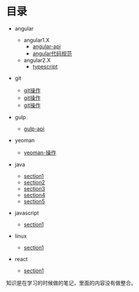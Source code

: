 # 目录

+ angular
    + angular1.X
        + [angular-api](https://github.com/YealZoy/learning/blob/master/angular/angular1.X/angular.md)
        + [angular代码规范](https://github.com/YealZoy/learning/blob/master/angular/angular1.X/angular%E4%BB%A3%E7%A0%81%E8%A7%84%E8%8C%83.md)
    + angular2.X
        + [typescript](https://github.com/YealZoy/learning/blob/master/angular/angular2.X/typescript.md)

+ git
    + [git操作](https://github.com/YealZoy/learning/blob/master/git/git.md)
    + [git操作](https://github.com/YealZoy/learning/blob/master/git/git2.md)
    + [git操作](https://github.com/YealZoy/learning/blob/master/git/git3.md)
    
+ gulp
    + [gulp-api](https://github.com/YealZoy/learning/blob/master/gulp/gulp.md)
    
+ yeoman
    + [yeoman-操作](https://github.com/YealZoy/learning/blob/master/yeoman/yeoman.md)

+ java
    + [section1](https://github.com/YealZoy/learning/blob/master/java/section1.md)
    + [section2](https://github.com/YealZoy/learning/blob/master/java/section2.md)
    + [section3](https://github.com/YealZoy/learning/blob/master/java/section3.md)
    + [section4](https://github.com/YealZoy/learning/blob/master/java/section4.md)
    + [section5](https://github.com/YealZoy/learning/blob/master/java/section5.md)

+ javascript
    + [section1](https://github.com/YealZoy/learning/blob/master/javascript/section1.md)

+ linux
    + [section1](https://github.com/YealZoy/learning/blob/master/linux/section1.md)

+ react
    + [section1](https://github.com/YealZoy/learning/blob/master/react/section1.md)
    






知识是在学习的时候做的笔记，里面的内容没有做整合。





